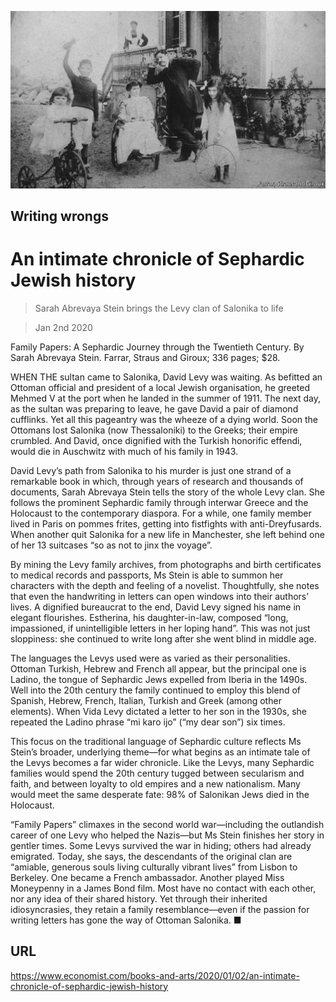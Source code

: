 ![](./images/20200104_BKP002_0.jpg)

## Writing wrongs

# An intimate chronicle of Sephardic Jewish history

> Sarah Abrevaya Stein brings the Levy clan of Salonika to life

> Jan 2nd 2020

Family Papers: A Sephardic Journey through the Twentieth Century. By Sarah Abrevaya Stein. Farrar, Straus and Giroux; 336 pages; $28.

WHEN THE sultan came to Salonika, David Levy was waiting. As befitted an Ottoman official and president of a local Jewish organisation, he greeted Mehmed V at the port when he landed in the summer of 1911. The next day, as the sultan was preparing to leave, he gave David a pair of diamond cufflinks. Yet all this pageantry was the wheeze of a dying world. Soon the Ottomans lost Salonika (now Thessaloniki) to the Greeks; their empire crumbled. And David, once dignified with the Turkish honorific effendi, would die in Auschwitz with much of his family in 1943. 

David Levy’s path from Salonika to his murder is just one strand of a remarkable book in which, through years of research and thousands of documents, Sarah Abrevaya Stein tells the story of the whole Levy clan. She follows the prominent Sephardic family through interwar Greece and the Holocaust to the contemporary diaspora. For a while, one family member lived in Paris on pommes frites, getting into fistfights with anti-Dreyfusards. When another quit Salonika for a new life in Manchester, she left behind one of her 13 suitcases “so as not to jinx the voyage”. 

By mining the Levy family archives, from photographs and birth certificates to medical records and passports, Ms Stein is able to summon her characters with the depth and feeling of a novelist. Thoughtfully, she notes that even the handwriting in letters can open windows into their authors’ lives. A dignified bureaucrat to the end, David Levy signed his name in elegant flourishes. Estherina, his daughter-in-law, composed “long, impassioned, if unintelligible letters in her loping hand”. This was not just sloppiness: she continued to write long after she went blind in middle age. 

The languages the Levys used were as varied as their personalities. Ottoman Turkish, Hebrew and French all appear, but the principal one is Ladino, the tongue of Sephardic Jews expelled from Iberia in the 1490s. Well into the 20th century the family continued to employ this blend of Spanish, Hebrew, French, Italian, Turkish and Greek (among other elements). When Vida Levy dictated a letter to her son in the 1930s, she repeated the Ladino phrase “mi karo ijo” (“my dear son”) six times.

This focus on the traditional language of Sephardic culture reflects Ms Stein’s broader, underlying theme—for what begins as an intimate tale of the Levys becomes a far wider chronicle. Like the Levys, many Sephardic families would spend the 20th century tugged between secularism and faith, and between loyalty to old empires and a new nationalism. Many would meet the same desperate fate: 98% of Salonikan Jews died in the Holocaust. 

“Family Papers” climaxes in the second world war—including the outlandish career of one Levy who helped the Nazis—but Ms Stein finishes her story in gentler times. Some Levys survived the war in hiding; others had already emigrated. Today, she says, the descendants of the original clan are “amiable, generous souls living culturally vibrant lives” from Lisbon to Berkeley. One became a French ambassador. Another played Miss Moneypenny in a James Bond film. Most have no contact with each other, nor any idea of their shared history. Yet through their inherited idiosyncrasies, they retain a family resemblance—even if the passion for writing letters has gone the way of Ottoman Salonika. ■

## URL

https://www.economist.com/books-and-arts/2020/01/02/an-intimate-chronicle-of-sephardic-jewish-history

